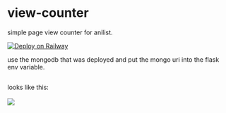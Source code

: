 # view-counter
simple page view counter for anilist.

[![Deploy on Railway](https://railway.app/button.svg)](https://railway.app/new/template/M5Bht5?referralCode=GZVqIK)

use the mongodb that was deployed and put the mongo uri into the flask env variable.

##

looks like this:<br><br>
<img src="https://file.coffee/u/vZVEyD2jYP1GWl.png">
